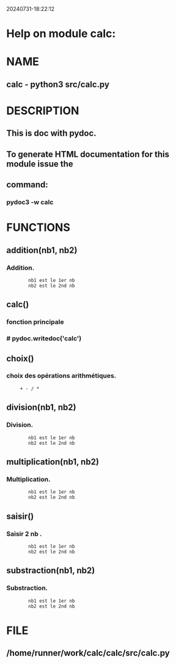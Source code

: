 20240731-18:22:12
# Help on module calc:

# NAME
## calc - python3 src/calc.py

# DESCRIPTION
## This is doc with pydoc.  
## To generate HTML documentation for this module issue the
## command:
### pydoc3 -w calc

# FUNCTIONS
## addition(nb1, nb2)
### Addition.
            nb1 est le 1er nb
            nb2 est le 2nd nb
    
## calc()
### fonction principale
### # pydoc.writedoc('calc')
    
## choix()
### choix des opérations arithmétiques.
         + - / *
    
## division(nb1, nb2)
### Division.
            nb1 est le 1er nb
            nb2 est le 2nd nb
    
## multiplication(nb1, nb2)
### Multiplication.
            nb1 est le 1er nb
            nb2 est le 2nd nb
    
## saisir()
### Saisir 2 nb .
            nb1 est le 1er nb
            nb2 est le 2nd nb
    
## substraction(nb1, nb2)
### Substraction.
            nb1 est le 1er nb
            nb2 est le 2nd nb

# FILE
## /home/runner/work/calc/calc/src/calc.py
